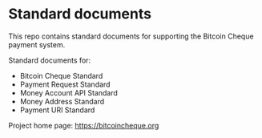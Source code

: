 # Standard documents

This repo contains standard documents for supporting the Bitcoin Cheque payment system.

Standard documents for:
* Bitcoin Cheque Standard
* Payment Request Standard
* Money Account API Standard
* Money Address Standard
* Payment URI Standard

Project home page: https://bitcoincheque.org
